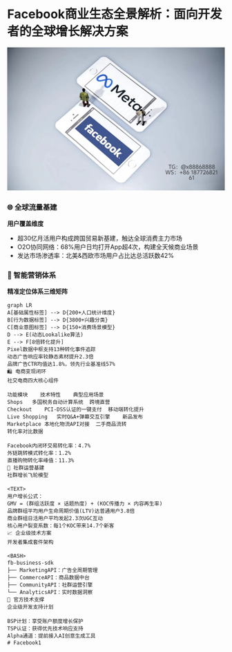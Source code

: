 # Facebook商业生态全景解析：面向开发者的全球增长解决方案
 ![替代文字](84510a4422f70cca1910c56bd2fda4b.jpg)
### 🌐 全球流量基建
**用户覆盖维度**  
- 超30亿月活用户构成跨国贸易新基建，触达全球消费主力市场  
- O2O协同网络：68%用户日均打开App超4次，构建全天候商业场景  
- 发达市场渗透率：北美&西欧市场用户占比达总活跃数42%
### 🎯 智能营销体系
**精准定位体系三维矩阵**  
```
graph LR
A[基础属性标签] --> D{200+人口统计维度}
B[行为数据标签] --> D{3800+兴趣分类}
C[商业意图标签] --> D{150+消费场景模型}
D --> E(动态Lookalike算法)
E --> F[8倍转化提升]
Pixel数据中枢支持13种转化事件追踪
动态广告响应率较静态素材提升2.3倍
品牌广告CTR均值达1.8%，领先行业基准线57%
🛍️ 电商变现闭环
社交电商四大核心组件

功能模块	技术特性	典型应用场景
Shops	多国税务自动计算系统	跨境直营
Checkout	PCI-DSS认证的一键支付	移动端转化提升
Live Shopping	实时Q&A+弹幕交互引擎	新品发布
Marketplace	本地化物流API对接	二手商品流转
转化率对比数据

Facebook内闭环交易转化率：4.7%
外链跳转模式转化率：1.2%
直播购物转化率峰值：11.3%
👥 社群运营基建
社群增长飞轮模型

<TEXT>
用户增长公式：  
GMV = (群组活跃度 × 话题热度) + (KOC传播力 × 内容再生率)
品牌群组平均用户生命周期价值(LTV)达普通用户3.8倍
商业群组日活用户平均发起2.3次UGC互动
核心用户裂变系数：每1个KOC带来14.7个新客
📈 企业级技术方案
开发者集成套件架构

<BASH>
fb-business-sdk  
├── MarketingAPI：广告全周期管理  
├── CommerceAPI：商品数据中台  
├── CommunityAPI：社群运营引擎  
└── AnalyticsAPI：实时数据洞察
🚀 官方技术支撑
企业级开发支持计划

BSP计划：享受账户额度增长保护
TSP认证：获得优先技术响应支持
Alpha通道：提前接入AI创意生成工具
# Facebook1
